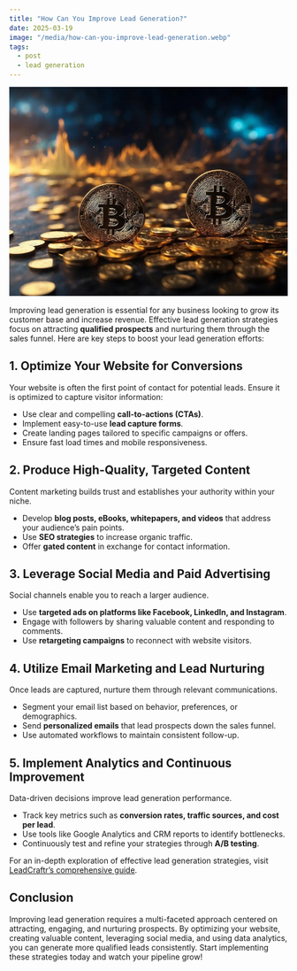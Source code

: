 ```yaml
---
title: "How Can You Improve Lead Generation?"
date: 2025-03-19
image: "/media/how-can-you-improve-lead-generation.webp"
tags:
  - post
  - lead generation
---
```


![How Can You Improve Lead Generation?](/media/how-can-you-improve-lead-generation.webp)

Improving lead generation is essential for any business looking to grow its customer base and increase revenue. Effective lead generation strategies focus on attracting **qualified prospects** and nurturing them through the sales funnel. Here are key steps to boost your lead generation efforts:

## 1. Optimize Your Website for Conversions  
Your website is often the first point of contact for potential leads. Ensure it is optimized to capture visitor information:
- Use clear and compelling **call-to-actions (CTAs)**.
- Implement easy-to-use **lead capture forms**.
- Create landing pages tailored to specific campaigns or offers.
- Ensure fast load times and mobile responsiveness.

## 2. Produce High-Quality, Targeted Content  
Content marketing builds trust and establishes your authority within your niche.
- Develop **blog posts, eBooks, whitepapers, and videos** that address your audience’s pain points.
- Use **SEO strategies** to increase organic traffic.
- Offer **gated content** in exchange for contact information.

## 3. Leverage Social Media and Paid Advertising  
Social channels enable you to reach a larger audience.
- Use **targeted ads on platforms like Facebook, LinkedIn, and Instagram**.
- Engage with followers by sharing valuable content and responding to comments.
- Use **retargeting campaigns** to reconnect with website visitors.

## 4. Utilize Email Marketing and Lead Nurturing  
Once leads are captured, nurture them through relevant communications.
- Segment your email list based on behavior, preferences, or demographics.
- Send **personalized emails** that lead prospects down the sales funnel.
- Use automated workflows to maintain consistent follow-up.

## 5. Implement Analytics and Continuous Improvement  
Data-driven decisions improve lead generation performance.
- Track key metrics such as **conversion rates, traffic sources, and cost per lead**.
- Use tools like Google Analytics and CRM reports to identify bottlenecks.
- Continuously test and refine your strategies through **A/B testing**.

For an in-depth exploration of effective lead generation strategies, visit [LeadCraftr’s comprehensive guide](https://leadcraftr.com/posts/lead-generation/).

## Conclusion  
Improving lead generation requires a multi-faceted approach centered on attracting, engaging, and nurturing prospects. By optimizing your website, creating valuable content, leveraging social media, and using data analytics, you can generate more qualified leads consistently. Start implementing these strategies today and watch your pipeline grow!

